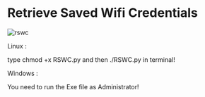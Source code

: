 # Retrieve Saved Wifi Credentials

![rswc](https://user-images.githubusercontent.com/73932572/98092650-2508d780-1e9c-11eb-827a-b41eb5e8e051.jpg)

Linux : 

type chmod +x RSWC.py and then ./RSWC.py in terminal!

Windows :
 
You need to run the Exe file as Administrator!
